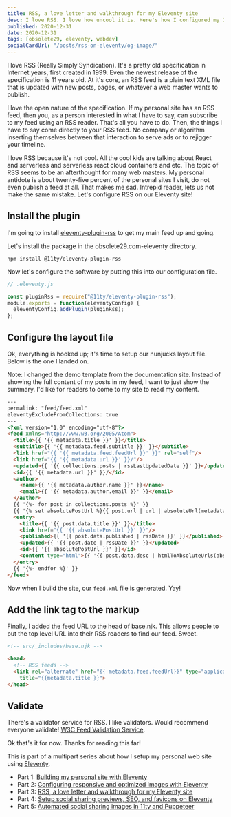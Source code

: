 ```yaml
---
title: RSS, a love letter and walkthrough for my Eleventy site
desc: I love RSS. I love how uncool it is. Here's how I configured my 11ty site with a RSS feed.
published: 2020-12-31
date: 2020-12-31
tags: [obsolete29, eleventy, webdev]
socialCardUrl: "/posts/rss-on-eleventy/og-image/"
---
```

I love RSS \(Really Simply Syndication\). It's a pretty old specification in Internet years, first created in 1999. Even the newest release of the specification is 11 years old. At it's core, an RSS feed is a plain text XML file that is updated with new posts, pages, or whatever a web master wants to publish.

I love the open nature of the specification. If my personal site has an RSS feed, then you, as a person interested in what I have to say, can subscribe to my feed using an RSS reader. That's all you have to do. Then, the things I have to say come directly to your RSS feed. No company or algorithm inserting themselves between that interaction to serve ads or to rejigger your timeline.

I love RSS because it's not cool. All the cool kids are talking about React and serverless and serverless react cloud containers and etc. The topic of RSS seems to be an afterthought for many web masters. My personal antidote is about twenty-five percent of the personal sites I visit, do not even publish a feed at all. That makes me sad. Intrepid reader, lets us not make the same mistake. Let's configure RSS on our Eleventy site!

## Install the plugin

I'm going to install [eleventy-plugin-rss](https://www.11ty.dev/docs/plugins/rss/) to get my main feed up and going.

Let's install the package in the obsolete29.com-eleventy directory.

```text
npm install @11ty/eleventy-plugin-rss
```

Now let's configure the software by putting this into our configuration file.

```javascript
// .eleventy.js

const pluginRss = require("@11ty/eleventy-plugin-rss");
module.exports = function(eleventyConfig) {
  eleventyConfig.addPlugin(pluginRss);
};
```

## Configure the layout file

Ok, everything is hooked up; it's time to setup our nunjucks layout file. Below is the one I landed on. 

Note: I changed the demo template from the documentation site. Instead of showing the full content of my posts in my feed, I want to just show the summary. I'd like for readers to come to my site to read my content.

```html
---
permalink: "feed/feed.xml"
eleventyExcludeFromCollections: true
---
<?xml version="1.0" encoding="utf-8"?>
<feed xmlns="http://www.w3.org/2005/Atom">
  <title>{{ '{{ metadata.title }}' }}</title>
  <subtitle>{{ '{{ metadata.feed.subtitle }}' }}</subtitle>
  <link href="{{ '{{ metadata.feed.feedUrl }}' }}" rel="self"/>
  <link href="{{ '{{ metadata.url }}' }}/"/>
  <updated>{{ '{{ collections.posts | rssLastUpdatedDate }}' }}</updated>
  <id>{{ '{{ metadata.url }}' }}/</id>
  <author>
    <name>{{ '{{ metadata.author.name }}' }}</name>
    <email>{{ '{{ metadata.author.email }}' }}</email>
  </author>
  {{ '{%- for post in collections.posts %}' }}
  {{ '{% set absolutePostUrl %}{{ post.url | url | absoluteUrl(metadata.url) }}{% endset %}' }}
  <entry>
    <title>{{ '{{ post.data.title }}' }}</title>
    <link href="{{ '{{ absolutePostUrl }}' }}"/>
    <published>{{ '{{ post.data.published | rssDate }}' }}</published>
    <updated>{{ '{{ post.date | rssDate }}' }}</updated>
    <id>{{ '{{ absolutePostUrl }}' }}</id>
    <content type="html">{{ '{{ post.data.desc | htmlToAbsoluteUrls(absolutePostUrl) }}' }}</content>
  </entry>
  {{ '{%- endfor %}' }}
</feed>
```

Now when I build the site, our <code>feed.xml</code> file is generated. Yay!

## Add the link tag to the markup

Finally, I added the feed URL to the head of base.njk. This allows people to put the top level URL into their RSS readers to find our feed. Sweet.

```html
<!-- src/_includes/base.njk -->

<head>
  <!-- RSS feeds -->
  <link rel="alternate" href="{{ metadata.feed.feedUrl}}" type="application/atom+xml" 
    title="{{metadata.title }}">
</head>
```

## Validate

There's a validator service for RSS. I like validators. Would recommend everyone validate! [W3C Feed Validation Service](https://validator.w3.org/feed/).

Ok that's it for now. Thanks for reading this far!

<aside class="post__callout">

This is part of a multipart series about how I setup my personal web site using [Eleventy](https://11ty.dev).

- Part 1: [Building my personal site with Eleventy](/posts/building-my-personal-site-with-eleventy/)
- Part 2: [Configuring responsive and optimized images with Eleventy](/posts/configuring-responsive-images-eleventy/)
- Part 3: [RSS, a love letter and walkthrough for my Eleventy site](/posts/rss-on-eleventy/)
- Part 4: [Setup social sharing previews, SEO, and favicons on Eleventy](/posts/ogp-seo-favicons-eleventy/)
- Part 5: [Automated social sharing images in 11ty and Puppeteer](/posts/automated-social-sharing-images-eleventy-puppeteer)

</aside>